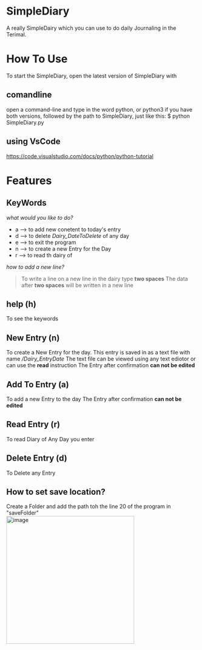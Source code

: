 # SimpleDiary
A really SimpleDairy which you can use to do daily Journaling in the Terimal.
# How To Use
To start the SimpleDiary, open the latest version of SimpleDiary with 
## comandline
open a command-line and type in the word python, 
or python3 if you have both versions,
followed by the path to SimpleDiary,
just like this: $ python SimpleDiary.py 
## using VsCode
https://code.visualstudio.com/docs/python/python-tutorial

# Features
## KeyWords
_what would you like to do?_
- a --> to add new conetent to today's entry
- d --> to delete _Dairy_DateToDelete_ of any day
- e --> to exit the program
- n --> to create a new Entry for the Day
- r --> to read th  dairy of 

_how to add a new line?_
> To write a line on a new line in the dairy type **two spaces** The data after **two spaces** will be written in a new line

## help (h)
To see the keywords
## New Entry (n)
To create a New Entry for the day.
This entry is saved in as a text file with name _/Dairy_EntryDate_
The text file can be viewed using any text ediotor or can use the **read** instruction
The Entry after confirmation **can not be edited**
## Add To Entry (a)
To add a new Entry to the day 
The Entry after confirmation **can not be edited**
## Read Entry (r)
To read Diary of Any Day you enter
## Delete Entry (d)
To Delete any Entry
## How to set save location?
Create a Folder and add the path toh the line 20 of the program in "saveFolder"    
  <img width="337" alt="image" src="https://user-images.githubusercontent.com/74056138/166741075-7ed3f854-5125-41e0-a265-636b5dd77ef3.png">
